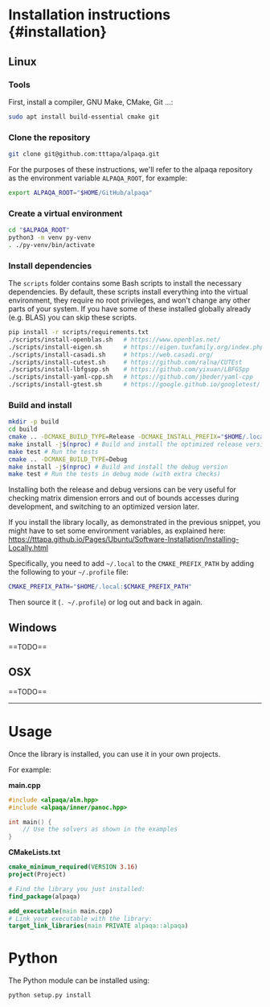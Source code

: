 # Installation instructions {#installation}

## Linux

### Tools
First, install a compiler, GNU Make, CMake, Git ...:
```sh
sudo apt install build-essential cmake git
```

### Clone the repository

```sh
git clone git@github.com:tttapa/alpaqa.git
```
For the purposes of these instructions, we'll refer to the alpaqa repository 
as the environment variable `ALPAQA_ROOT`, for example:
```sh
export ALPAQA_ROOT="$HOME/GitHub/alpaqa"
```

### Create a virtual environment

```sh
cd "$ALPAQA_ROOT"
python3 -m venv py-venv
. ./py-venv/bin/activate
```

### Install dependencies

The `scripts` folder contains some Bash scripts to install the necessary 
dependencies. By default, these scripts install everything into the virtual
environment, they require no root privileges, and won't change any other parts
of your system. If you have some of these installed globally already (e.g. BLAS)
you can skip these scripts.

```sh
pip install -r scripts/requirements.txt
./scripts/install-openblas.sh   # https://www.openblas.net/
./scripts/install-eigen.sh      # https://eigen.tuxfamily.org/index.php
./scripts/install-casadi.sh     # https://web.casadi.org/
./scripts/install-cutest.sh     # https://github.com/ralna/CUTEst
./scripts/install-lbfgspp.sh    # https://github.com/yixuan/LBFGSpp
./scripts/install-yaml-cpp.sh   # https://github.com/jbeder/yaml-cpp
./scripts/install-gtest.sh      # https://google.github.io/googletest/
```

### Build and install

```sh
mkdir -p build
cd build
cmake .. -DCMAKE_BUILD_TYPE=Release -DCMAKE_INSTALL_PREFIX="$HOME/.local"
make install -j$(nproc) # Build and install the optimized release version
make test # Run the tests
cmake .. -DCMAKE_BUILD_TYPE=Debug
make install -j$(nproc) # Build and install the debug version
make test # Run the tests in debug mode (with extra checks)
```
Installing both the release and debug versions can be very useful for checking
matrix dimension errors and out of bounds accesses during development, and 
switching to an optimized version later.

If you install the library locally, as demonstrated in the previous snippet,
you might have to set some environment variables, as explained here:
https://tttapa.github.io/Pages/Ubuntu/Software-Installation/Installing-Locally.html

Specifically, you need to add `~/.local` to the `CMAKE_PREFIX_PATH` by adding
the following to your `~/.profile` file:
```sh
CMAKE_PREFIX_PATH="$HOME/.local:$CMAKE_PREFIX_PATH"
```
Then source it (`. ~/.profile`) or log out and back in again.

## Windows

==TODO==

## OSX

==TODO==

***

# Usage

Once the library is installed, you can use it in your own projects.

For example:

**main.cpp**
```cpp
#include <alpaqa/alm.hpp>
#include <alpaqa/inner/panoc.hpp>

int main() {
    // Use the solvers as shown in the examples
}
```

**CMakeLists.txt**
```cmake
cmake_minimum_required(VERSION 3.16)
project(Project)

# Find the library you just installed:
find_package(alpaqa)

add_executable(main main.cpp)
# Link your executable with the library:
target_link_libraries(main PRIVATE alpaqa::alpaqa)
```

# Python

The Python module can be installed using:
```sh
python setup.py install
```